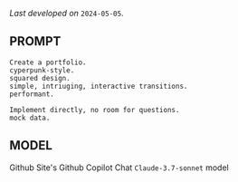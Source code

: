 *Last developed on* `2024-05-05`.
## PROMPT
```
Create a portfolio.
cyperpunk-style.
squared design.
simple, intriuging, interactive transitions.
performant.

Implement directly, no room for questions.
mock data.
```

## MODEL
Github Site's Github Copilot Chat `Claude-3.7-sonnet` model